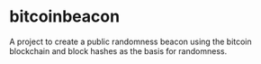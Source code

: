 bitcoinbeacon
=============
A project to create a public randomness beacon using the bitcoin blockchain and block hashes as the basis for randomness.
